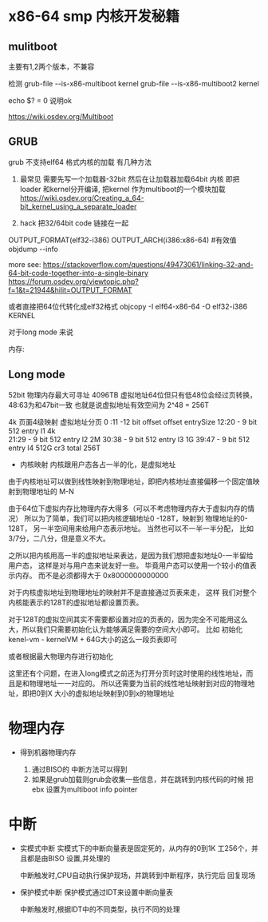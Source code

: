 x86-64 smp 内核开发秘籍
===========================


## mulitboot 
主要有1,2两个版本，不兼容

检测
grub-file --is-x86-multiboot  kernel
grub-file --is-x86-multiboot2  kernel

echo $? = 0 说明ok

https://wiki.osdev.org/Multiboot


## GRUB
grub 不支持elf64 格式内核的加载
有几种方法

1.  最常见
需要先写一个加载器-32bit 然后在让加载器加载64bit 内核
即把loader 和kernel分开编译, 把kernel 作为multiboot的一个模块加载
https://wiki.osdev.org/Creating_a_64-bit_kernel_using_a_separate_loader

2. hack
把32/64bit code 链接在一起

OUTPUT_FORMAT(elf32-i386)
OUTPUT_ARCH(i386:x86-64) #有效值 objdump --info

more see: https://stackoverflow.com/questions/49473061/linking-32-and-64-bit-code-together-into-a-single-binary
https://forum.osdev.org/viewtopic.php?f=1&t=21944&hilit=OUTPUT_FORMAT

或者直接把64位代转化成elf32格式
objcopy -I elf64-x86-64 -O elf32-i386 KERNEL

对于long mode 来说

内存:
## Long mode

52bit 物理内存最大可寻址 4096TB
虚拟地址64位但只有低48位会经过页转换，48:63为和47bit一致
也就是说虚拟地址有效空间为 2^48 = 256T


4k 页面4级映射
虚拟地址分页
0 :11 -12 bit offset     offset   entrySize
12:20 - 9 bit 512 entry  l1       4k       
21:29 - 9 bit 512 entry  l2       2M
30:38 - 9 bit 512 entry  l3       1G
39:47 - 9 bit 512 entry  l4       512G
cr3                      total     256T



* 内核映射
  内核跟用户态各占一半的化，是虚拟地址

由于内核地址可以做到线性映射到物理地址，即把内核地址直接偏移一个固定值映射到物理地址的 M-N

由于64位下虚拟内存比物理内存大得多（可以不考虑物理内存大于虚拟内存的情况） 所以为了简单，我们可以把内核逻辑地址0 -128T，映射到
物理地址的0-128T， 另一半空间用来给用户态表示地址。 当然也可以不一半一半分配， 比如3/7分，二八分，但是意义不大。


之所以把内核用高一半的虚拟地址来表达，是因为我们想把虚拟地址0-一半留给用户态， 这样是对与用户态来说友好一些。 毕竟用户态可以使用一个较小的值表示内存。 而不是必须都得大于 0x8000000000000

对于内核虚拟地址到物理地址的映射并不是直接通过页表来走， 这样
我们对整个内核能表示的128T的虚拟地址都设置页表。 

对于128T的虚拟空间其实不需要都设置对应的页表的，因为完全不可能用这么大，所以我们只需要初始化认为能够满足需要的空间大小即可。
比如 初始化kenel-vm -  kernelVM + 64G大小的这么一段页表即可

或者根据最大物理内存进行初始化

这里还有个问题，在进入long模式之前还为打开分页时这时使用的线性地址，而且是和物理地址一一对应的。
所以还需要为当前的线性地址映射到对应的物理地址，即把0到X 大小的虚拟地址映射到0到x的物理地址


物理内存
==================================
* 得到机器物理内存

    1. 通过BISO的 中断方法可以得到
    2. 如果是grub加载则grub会收集一些信息，并在跳转到内核代码的时候
       把ebx 设置为multiboot info pointer

中断
==========================
* 实模式中断
  实模式下的中断向量表是固定死的，从内存的0到1K
  工256个，并且都是由BISO 设置,并处理的

  中断触发时,CPU自动执行保护现场，并跳转到中断程序，执行完后
  回复现场



* 保护模式中断
 保护模式通过IDT来设置中断向量表

  中断触发时,根据IDT中的不同类型，执行不同的处理


